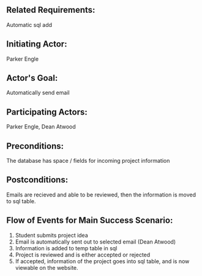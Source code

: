 ## Related Requirements:
Automatic sql add
## Initiating Actor:
Parker Engle
## Actor's Goal:
Automatically send email 
## Participating Actors:
Parker Engle, Dean Atwood
## Preconditions:
The database has space / fields for incoming project information
## Postconditions:
Emails are recieved and able to be reviewed, then the information is moved to sql table.
## Flow of Events for Main Success Scenario:

1. Student submits project idea
2. Email is automatically sent out to selected email (Dean Atwood)
3. Information is added to temp table in sql
4. Project is reviewed and is either accepted or rejected
5. If accepted, information of the project goes into sql table, and is now viewable on the website. 
